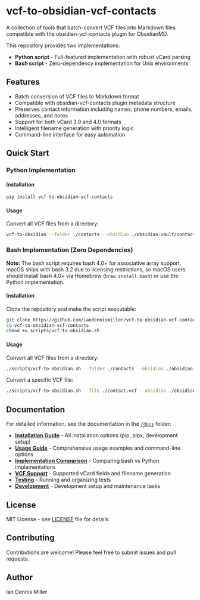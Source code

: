 # vcf-to-obsidian-vcf-contacts

A collection of tools that batch-convert VCF files into Markdown files compatible with the obsidian-vcf-contacts plugin for ObsidianMD.

This repository provides two implementations:
- **Python script** - Full-featured implementation with robust vCard parsing
- **Bash script** - Zero-dependency implementation for Unix environments

## Features

- Batch conversion of VCF files to Markdown format
- Compatible with obsidian-vcf-contacts plugin metadata structure  
- Preserves contact information including names, phone numbers, emails, addresses, and notes
- Support for both vCard 3.0 and 4.0 formats
- Intelligent filename generation with priority logic
- Command-line interface for easy automation

## Quick Start

### Python Implementation

#### Installation

```bash
pip install vcf-to-obsidian-vcf-contacts
```

#### Usage

Convert all VCF files from a directory:
```bash
vcf-to-obsidian --folder ./contacts --obsidian ./obsidian-vault/contacts
```

### Bash Implementation (Zero Dependencies)

**Note:** The bash script requires bash 4.0+ for associative array support. macOS ships with bash 3.2 due to licensing restrictions, so macOS users should install bash 4.0+ via Homebrew (`brew install bash`) or use the Python implementation.

#### Installation

Clone the repository and make the script executable:
```bash
git clone https://github.com/iandennismiller/vcf-to-obsidian-vcf-contacts.git
cd vcf-to-obsidian-vcf-contacts
chmod +x scripts/vcf-to-obsidian.sh
```

#### Usage

Convert all VCF files from a directory:
```bash
./scripts/vcf-to-obsidian.sh --folder ./contacts --obsidian ./obsidian-vault/contacts
```

Convert a specific VCF file:
```bash
./scripts/vcf-to-obsidian.sh --file ./contact.vcf --obsidian ./obsidian-vault/contacts
```

## Documentation

For detailed information, see the documentation in the [`/docs`](docs/) folder:

- **[Installation Guide](docs/installation.md)** - All installation options (pip, pipx, development setup)
- **[Usage Guide](docs/usage.md)** - Comprehensive usage examples and command-line options
- **[Implementation Comparison](docs/implementation-comparison.md)** - Comparing bash vs Python implementations
- **[VCF Support](docs/vcf-support.md)** - Supported vCard fields and filename generation
- **[Testing](docs/testing.md)** - Running and organizing tests
- **[Development](docs/development.md)** - Development setup and maintenance tasks

## License

MIT License - see [LICENSE](LICENSE) file for details.

## Contributing

Contributions are welcome! Please feel free to submit issues and pull requests.

## Author

Ian Dennis Miller
